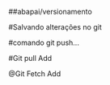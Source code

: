 ##abapai/versionamento


#Salvando alterações no git

#comando git push...

#Git pull Add

@Git Fetch Add  

